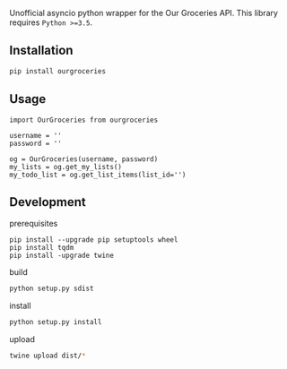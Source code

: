 Unofficial asyncio python wrapper for the Our Groceries API. This library requires `Python >=3.5`.

## Installation

```bash
pip install ourgroceries
```

## Usage

```
import OurGroceries from ourgroceries

username = ''
password = ''

og = OurGroceries(username, password)
my_lists = og.get_my_lists()
my_todo_list = og.get_list_items(list_id='')
```


## Development

prerequisites
```
pip install --upgrade pip setuptools wheel
pip install tqdm
pip install -upgrade twine
```

build
```bash
python setup.py sdist
```

install
```bash
python setup.py install
```

upload
```bash
twine upload dist/*
```
